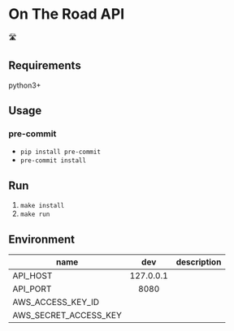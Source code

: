 # On The Road API

🛣

## Requirements
python3+

## Usage

### pre-commit
- `pip install pre-commit`
- `pre-commit install`

## Run
1. `make install`
2. `make run`

## Environment
| name | dev |description |
| ------------- |:-------------:| -----:|
| API_HOST                  | 127.0.0.1 |
| API_PORT                  | 8080 |
| AWS_ACCESS_KEY_ID         |
| AWS_SECRET_ACCESS_KEY     |
